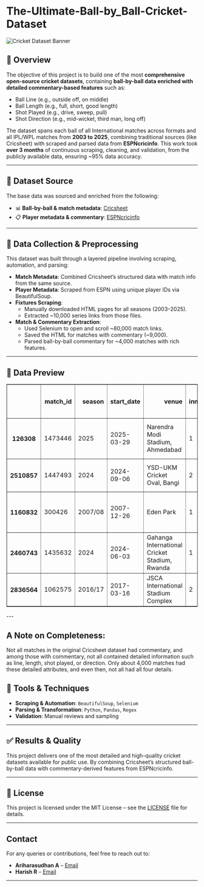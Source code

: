 # The-Ultimate-Ball-by_Ball-Cricket-Dataset

![Cricket Dataset Banner](https://img1.hscicdn.com/image/upload/f_auto,t_ds_w_1280,q_80/lsci/db/PICTURES/CMS/325900/325966.jpg)

## 🧠 Overview

The objective of this project is to build one of the most **comprehensive open-source cricket datasets**, containing **ball-by-ball data enriched with detailed commentary-based features** such as:

- Ball Line (e.g., outside off, on middle)
- Ball Length (e.g., full, short, good length)
- Shot Played (e.g., drive, sweep, pull)
- Shot Direction (e.g., mid-wicket, third man, long off)

The dataset spans each ball of all International matches across formats and all IPL/WPL matches from **2003 to 2025**, combining traditional sources (like Cricsheet) with scraped and parsed data from **ESPNcricinfo**. This work took **over 3 months** of continuous scraping, cleaning, and validation, from the publicly available data, ensuring ~95% data accuracy.

---

## 🔗 Dataset Source

The base data was sourced and enriched from the following:

- 📊 **Ball-by-ball & match metadata**: [Cricsheet](https://cricsheet.org/)  
- 📋 **Player metadata & commentary**: [ESPNcricinfo](https://www.espncricinfo.com/)

---

## 🔧 Data Collection & Preprocessing

This dataset was built through a layered pipeline involving scraping, automation, and parsing:

- **Match Metadata**: Combined Cricsheet’s structured data with match info from the same source.
- **Player Metadata**: Scraped from ESPN using unique player IDs via BeautifulSoup.
- **Fixtures Scraping**:
  - Manually downloaded HTML pages for all seasons (2003–2025).
  - Extracted ~10,000 series links from those files.
- **Match & Commentary Extraction**:
  - Used Selenium to open and scroll ~80,000 match links.
  - Saved the HTML for matches with commentary (~9,000).
  - Parsed ball-by-ball commentary for ~4,000 matches with rich features.

---

## 🧪 Data Preview
<div>
<table border="1" class="dataframe">
  <thead>
    <tr style="text-align: right;">
      <th></th>
      <th>match_id</th>
      <th>season</th>
      <th>start_date</th>
      <th>venue</th>
      <th>innings</th>
      <th>ball</th>
      <th>batting_team</th>
      <th>bowling_team</th>
      <th>striker</th>
      <th>non_striker</th>
      <th>bowler</th>
      <th>ball_length</th>
      <th>ball_line</th>
      <th>shot_played</th>
      <th>shot_direction</th>
      <th>runs_off_bat</th>
      <th>extras</th>
      <th>wides</th>
      <th>noballs</th>
      <th>byes</th>
      <th>legbyes</th>
      <th>penalty</th>
      <th>wicket_type</th>
      <th>player_dismissed</th>
      <th>other_wicket_type</th>
      <th>other_player_dismissed</th>
      <th>wicket</th>
      <th>striker balls faced</th>
      <th>total striker runs</th>
      <th>player out runs</th>
      <th>player out balls faced</th>
      <th>gender</th>
      <th>event</th>
      <th>match_number</th>
      <th>toss_winner</th>
      <th>toss_decision</th>
      <th>player_of_match</th>
      <th>player_of_match.1</th>
      <th>winner</th>
      <th>winner_runs</th>
      <th>winner_wickets</th>
      <th>outcome</th>
      <th>format</th>
      <th>type</th>
      <th>full name_striker</th>
      <th>country_striker</th>
      <th>batting style_striker</th>
      <th>bowling style_striker</th>
      <th>playing role_striker</th>
      <th>major teams_striker</th>
      <th>image url_striker</th>
      <th>full name_bowler</th>
      <th>country_bowler</th>
      <th>batting style_bowler</th>
      <th>bowling style_bowler</th>
      <th>playing role_bowler</th>
      <th>major teams_bowler</th>
      <th>image url_bowler</th>
    </tr>
  </thead>
  <tbody>
    <tr>
      <th>126308</th>
      <td>1473446</td>
      <td>2025</td>
      <td>2025-03-29</td>
      <td>Narendra Modi Stadium, Ahmedabad</td>
      <td>1</td>
      <td>6.4</td>
      <td>Gujarat Titans</td>
      <td>Mumbai Indians</td>
      <td>B Sai Sudharsan</td>
      <td>Shubman Gill</td>
      <td>HH Pandya</td>
      <td>full</td>
      <td>outside off</td>
      <td>drive</td>
      <td>sweeper cover</td>
      <td>1</td>
      <td>0</td>
      <td>NaN</td>
      <td>NaN</td>
      <td>NaN</td>
      <td>NaN</td>
      <td>NaN</td>
      <td>NaN</td>
      <td>NaN</td>
      <td>NaN</td>
      <td>NaN</td>
      <td>0</td>
      <td>22.0</td>
      <td>34.0</td>
      <td>NaN</td>
      <td>NaN</td>
      <td>male</td>
      <td>Indian Premier League</td>
      <td>9.0</td>
      <td>Mumbai Indians</td>
      <td>field</td>
      <td>M Prasidh Krishna</td>
      <td>NaN</td>
      <td>Gujarat Titans</td>
      <td>36.0</td>
      <td>NaN</td>
      <td>NaN</td>
      <td>T20</td>
      <td>Fran(IPL)</td>
      <td>Bhardwaj Sai Sudharsan</td>
      <td>India</td>
      <td>Left hand Bat</td>
      <td>Legbreak</td>
      <td>Top order Batter</td>
      <td>India, Gujarat Titans, Chepauk Super Gillies, ...</td>
      <td>https://img1.hscicdn.com/image/upload/f_auto,t...</td>
      <td>Hardik Himanshu Pandya</td>
      <td>India</td>
      <td>Right hand Bat</td>
      <td>Right arm Medium fast</td>
      <td>Allrounder</td>
      <td>India, Mumbai Indians, Baroda, Gujarat Titans,...</td>
      <td>https://img1.hscicdn.com/image/upload/f_auto,t...</td>
    </tr>
    <tr>
      <th>2510857</th>
      <td>1447493</td>
      <td>2024</td>
      <td>2024-09-06</td>
      <td>YSD-UKM Cricket Oval, Bangi</td>
      <td>2</td>
      <td>8.1</td>
      <td>Singapore</td>
      <td>Kuwait</td>
      <td>WA Simpson</td>
      <td>AE Paraam</td>
      <td>Shiraz Khan</td>
      <td>NaN</td>
      <td>NaN</td>
      <td>NaN</td>
      <td>NaN</td>
      <td>0</td>
      <td>2</td>
      <td>NaN</td>
      <td>NaN</td>
      <td>NaN</td>
      <td>2.0</td>
      <td>NaN</td>
      <td>NaN</td>
      <td>NaN</td>
      <td>NaN</td>
      <td>NaN</td>
      <td>0</td>
      <td>13.0</td>
      <td>8.0</td>
      <td>NaN</td>
      <td>NaN</td>
      <td>male</td>
      <td>ICC Men's T20 World Cup Asia Qualifier A</td>
      <td>17.0</td>
      <td>Singapore</td>
      <td>field</td>
      <td>NaN</td>
      <td>NaN</td>
      <td>Singapore</td>
      <td>NaN</td>
      <td>5.0</td>
      <td>NaN</td>
      <td>T20</td>
      <td>Intl</td>
      <td>William Arlington Simpson</td>
      <td>Singapore</td>
      <td>Right hand Bat</td>
      <td>NaN</td>
      <td>NaN</td>
      <td>Singapore</td>
      <td>NaN</td>
      <td>Shiraz Khan Shereef</td>
      <td>Kuwait</td>
      <td>Right hand Bat</td>
      <td>Legbreak Googly</td>
      <td>Allrounder</td>
      <td>Kuwait</td>
      <td>https://img1.hscicdn.com/image/upload/f_auto,t...</td>
    </tr>
    <tr>
      <th>1160832</th>
      <td>300426</td>
      <td>2007/08</td>
      <td>2007-12-26</td>
      <td>Eden Park</td>
      <td>1</td>
      <td>25.6</td>
      <td>Bangladesh</td>
      <td>New Zealand</td>
      <td>Mohammad Ashraful</td>
      <td>Tamim Iqbal</td>
      <td>DL Vettori</td>
      <td>NaN</td>
      <td>outside off</td>
      <td>drive</td>
      <td>deep extra cover</td>
      <td>1</td>
      <td>0</td>
      <td>NaN</td>
      <td>NaN</td>
      <td>NaN</td>
      <td>NaN</td>
      <td>NaN</td>
      <td>NaN</td>
      <td>NaN</td>
      <td>NaN</td>
      <td>NaN</td>
      <td>0</td>
      <td>48.0</td>
      <td>57.0</td>
      <td>NaN</td>
      <td>NaN</td>
      <td>male</td>
      <td>Bangladesh in New Zealand ODI Series</td>
      <td>1.0</td>
      <td>New Zealand</td>
      <td>field</td>
      <td>JM How</td>
      <td>NaN</td>
      <td>New Zealand</td>
      <td>NaN</td>
      <td>6.0</td>
      <td>NaN</td>
      <td>ODI</td>
      <td>Intl</td>
      <td>Mohammad Ashraful</td>
      <td>Bangladesh</td>
      <td>Right hand Bat</td>
      <td>Right arm Offbreak, Legbreak</td>
      <td>Middle order Batter</td>
      <td>Bangladesh, Asia XI, Bangladesh A, Central Zon...</td>
      <td>https://img1.hscicdn.com/image/upload/f_auto,t...</td>
      <td>Daniel Luca Vettori</td>
      <td>New Zealand</td>
      <td>Left hand Bat</td>
      <td>Slow Left arm Orthodox</td>
      <td>Allrounder</td>
      <td>New Zealand, Delhi Daredevils, ICC World XI, J...</td>
      <td>https://img1.hscicdn.com/image/upload/f_auto,t...</td>
    </tr>
    <tr>
      <th>2460743</th>
      <td>1435632</td>
      <td>2024</td>
      <td>2024-06-03</td>
      <td>Gahanga International Cricket Stadium, Rwanda</td>
      <td>1</td>
      <td>9.6</td>
      <td>Botswana</td>
      <td>Nigeria</td>
      <td>L Mophakedi</td>
      <td>P Mapotsane</td>
      <td>L Piety</td>
      <td>NaN</td>
      <td>NaN</td>
      <td>NaN</td>
      <td>NaN</td>
      <td>4</td>
      <td>0</td>
      <td>NaN</td>
      <td>NaN</td>
      <td>NaN</td>
      <td>NaN</td>
      <td>NaN</td>
      <td>NaN</td>
      <td>NaN</td>
      <td>NaN</td>
      <td>NaN</td>
      <td>0</td>
      <td>31.0</td>
      <td>22.0</td>
      <td>NaN</td>
      <td>NaN</td>
      <td>female</td>
      <td>Kwibuka Women's Twenty20 Tournament</td>
      <td>15.0</td>
      <td>Botswana</td>
      <td>bat</td>
      <td>L Piety</td>
      <td>NaN</td>
      <td>Nigeria</td>
      <td>NaN</td>
      <td>9.0</td>
      <td>NaN</td>
      <td>T20</td>
      <td>Intl</td>
      <td>Laura Mophakedi</td>
      <td>Botswana</td>
      <td>Right hand Bat</td>
      <td>NaN</td>
      <td>NaN</td>
      <td>Botswana Women</td>
      <td>NaN</td>
      <td>Lucky Piety</td>
      <td>Nigeria</td>
      <td>Right hand Bat</td>
      <td>NaN</td>
      <td>NaN</td>
      <td>Nigeria Women, Nigeria Women Under-19s</td>
      <td>https://img1.hscicdn.com/image/upload/f_auto,t...</td>
    </tr>
    <tr>
      <th>2836564</th>
      <td>1062575</td>
      <td>2016/17</td>
      <td>2017-03-16</td>
      <td>JSCA International Stadium Complex</td>
      <td>2</td>
      <td>175.5</td>
      <td>India</td>
      <td>Australia</td>
      <td>WP Saha</td>
      <td>CA Pujara</td>
      <td>JR Hazlewood</td>
      <td>bouncer</td>
      <td>NaN</td>
      <td>ramp</td>
      <td>third man</td>
      <td>2</td>
      <td>0</td>
      <td>NaN</td>
      <td>NaN</td>
      <td>NaN</td>
      <td>NaN</td>
      <td>NaN</td>
      <td>NaN</td>
      <td>NaN</td>
      <td>NaN</td>
      <td>NaN</td>
      <td>0</td>
      <td>172.0</td>
      <td>78.0</td>
      <td>NaN</td>
      <td>NaN</td>
      <td>male</td>
      <td>Border-Gavaskar Trophy</td>
      <td>3.0</td>
      <td>Australia</td>
      <td>bat</td>
      <td>CA Pujara</td>
      <td>NaN</td>
      <td>NaN</td>
      <td>NaN</td>
      <td>NaN</td>
      <td>draw</td>
      <td>TEST</td>
      <td>Intl</td>
      <td>Wriddhiman Prasanta Saha</td>
      <td>India</td>
      <td>Right hand Bat</td>
      <td>NaN</td>
      <td>Wicketkeeper Batter</td>
      <td>India, Gujarat Titans, All India Electricity B...</td>
      <td>https://img1.hscicdn.com/image/upload/f_auto,t...</td>
      <td>Josh Reginald Hazlewood</td>
      <td>Australia</td>
      <td>Left hand Bat</td>
      <td>Right arm Fast medium</td>
      <td>Bowler</td>
      <td>Australia, AJ Finch's XI, Australia A, Austral...</td>
      <td>https://img1.hscicdn.com/image/upload/f_auto,t...</td>
    </tr>
  </tbody>
</table>
</div>
---

## A Note on Completeness:

Not all matches in the original Cricsheet dataset had commentary, and among those with commentary, not all contained detailed information such as line, length, shot played, or direction. Only about 4,000 matches had these detailed attributes, and even then, not all had all four details.

## 🧠 Tools & Techniques

- **Scraping & Automation**: `BeautifulSoup`, `Selenium`  
- **Parsing & Transformation**: `Python`, `Pandas`, `Regex`  
- **Validation**: Manual reviews and sampling

---

## ✅ Results & Quality

This project delivers one of the most detailed and high-quality cricket datasets available for public use. By combining Cricsheet’s structured ball-by-ball data with commentary-derived features from ESPNcricinfo.

---

## 📜 License

This project is licensed under the MIT License – see the [LICENSE](LICENSE) file for details.

---

## Contact

For any queries or contributions, feel free to reach out to:
- **Ariharasudhan A** – [Email](mailto:ariadaikalam1234@gmail.com)  
- **Harish R** – [Email](mailto:harishsekar2004@gmail.com)

---
